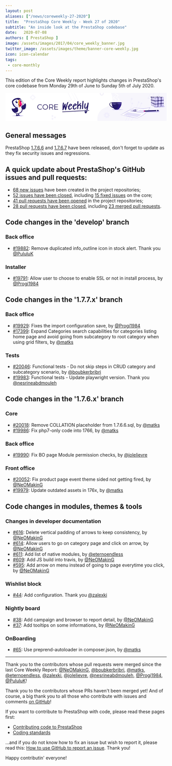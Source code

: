 ```yaml
---
layout: post
aliases: ["/news/coreweekly-27-2020"]
title:  "PrestaShop Core Weekly - Week 27 of 2020"
subtitle: "An inside look at the PrestaShop codebase"
date:   2020-07-08
authors: [ PrestaShop ]
image: /assets/images/2017/04/core_weekly_banner.jpg
twitter_image: /assets/images/theme/banner-core-weekly.jpg
icon: icon-calendar
tags:
 - core-monthly
---
```


This edition of the Core Weekly report highlights changes in PrestaShop's core codebase from Monday 29th of June to Sunday 5th of July 2020.

![Core Weekly banner](/assets/images/2018/12/banner-core-weekly.jpg)

## General messages

PrestaShop [1.7.6.6](https://build.prestashop.com/news/prestashop-1-7-6-6-maintenance-release/) and [1.7.6.7](https://build.prestashop.com/news/prestashop-1-7-6-7-maintenance-release/) have been released, don't forget to update as they fix security issues and regressions.


## A quick update about PrestaShop's GitHub issues and pull requests:

- [68 new issues](https://github.com/search?q=org%3APrestaShop+is%3Apublic++-repo%3Aprestashop%2Fprestashop.github.io++is%3Aissue+created%3A2020-06-29..2020-07-05) have been created in the project repositories;
- [52 issues have been closed](https://github.com/search?q=org%3APrestaShop+is%3Apublic++-repo%3Aprestashop%2Fprestashop.github.io++is%3Aissue+closed%3A2020-06-29..2020-07-05), including [15 fixed issues](https://github.com/search?q=org%3APrestaShop+is%3Apublic++-repo%3Aprestashop%2Fprestashop.github.io++is%3Aissue+label%3Afixed+closed%3A2020-06-29..2020-07-05) on the core;
- [41 pull requests have been opened](https://github.com/search?q=org%3APrestaShop+is%3Apublic++-repo%3Aprestashop%2Fprestashop.github.io++is%3Apr+created%3A2020-06-29..2020-07-05) in the project repositories;
- [28 pull requests have been closed](https://github.com/search?q=org%3APrestaShop+is%3Apublic++-repo%3Aprestashop%2Fprestashop.github.io++is%3Apr+closed%3A2020-06-29..2020-07-05), including [23 merged pull requests](https://github.com/search?q=org%3APrestaShop+is%3Apublic++-repo%3Aprestashop%2Fprestashop.github.io++is%3Apr+merged%3A2020-06-29..2020-07-05).
        


## Code changes in the 'develop' branch


### Back office
* [#19882](https://github.com/PrestaShop/PrestaShop/pull/19882): Remove duplicated info_outline icon in stock alert. Thank you [@PululuK](https://github.com/PululuK)


### Installer
* [#19791](https://github.com/PrestaShop/PrestaShop/pull/19791): Allow user to choose to enable SSL or not in install process, by [@Progi1984](https://github.com/Progi1984)


## Code changes in the '1.7.7.x' branch


### Back office
* [#19929](https://github.com/PrestaShop/PrestaShop/pull/19929): Fixes the import configuration save, by [@Progi1984](https://github.com/Progi1984)
* [#17399](https://github.com/PrestaShop/PrestaShop/pull/17399): Expand Categories search capabilities for categories listing home page and avoid going from subcategory to root category when using grid filters, by [@matks](https://github.com/matks)


### Tests
* [#20046](https://github.com/PrestaShop/PrestaShop/pull/20046): Functional tests - Do not skip steps in CRUD category and subcategory scenario, by [@boubkerbribri](https://github.com/boubkerbribri)
* [#19983](https://github.com/PrestaShop/PrestaShop/pull/19983): Functional tests - Update playwright version. Thank you [@nesrineabdmouleh](https://github.com/nesrineabdmouleh)


## Code changes in the '1.7.6.x' branch


### Core
* [#20018](https://github.com/PrestaShop/PrestaShop/pull/20018): Remove COLLATION placeholder from 1.7.6.6.sql, by [@matks](https://github.com/matks)
* [#19986](https://github.com/PrestaShop/PrestaShop/pull/19986): Fix php7-only code into 1766, by [@matks](https://github.com/matks)


### Back office
* [#19990](https://github.com/PrestaShop/PrestaShop/pull/19990): Fix BO page Module permission checks, by [@jolelievre](https://github.com/jolelievre)


### Front office
* [#20052](https://github.com/PrestaShop/PrestaShop/pull/20052): Fix product page event theme sided not getting fired, by [@NeOMakinG](https://github.com/NeOMakinG)
* [#19979](https://github.com/PrestaShop/PrestaShop/pull/19979): Update outdated assets in 176x, by [@matks](https://github.com/matks)


## Code changes in modules, themes & tools


### Changes in developer documentation
* [#616](https://github.com/PrestaShop/docs/pull/616): Delete vertical padding of arrows to keep consistency, by [@NeOMakinG](https://github.com/NeOMakinG)
* [#614](https://github.com/PrestaShop/docs/pull/614): Allow users to go on category page and click on arrow, by [@NeOMakinG](https://github.com/NeOMakinG)
* [#611](https://github.com/PrestaShop/docs/pull/611): Add list of native modules, by [@eternoendless](https://github.com/eternoendless)
* [#609](https://github.com/PrestaShop/docs/pull/609): Add JS build into travis, by [@NeOMakinG](https://github.com/NeOMakinG)
* [#595](https://github.com/PrestaShop/docs/pull/595): Add arrow on menu instead of going to page everytime you click, by [@NeOMakinG](https://github.com/NeOMakinG)


### Wishlist block
* [#44](https://github.com/PrestaShop/blockwishlist/pull/44): Add configuration. Thank you [@zalexki](https://github.com/zalexki)


### Nightly board
* [#38](https://github.com/PrestaShop/nightly-board/pull/38): Add campaign and browser to report detail, by [@NeOMakinG](https://github.com/NeOMakinG)
* [#37](https://github.com/PrestaShop/nightly-board/pull/37): Add tooltips on some informations, by [@NeOMakinG](https://github.com/NeOMakinG)


### OnBoarding
* [#65](https://github.com/PrestaShop/welcome/pull/65): Use preprend-autoloader in composer.json, by [@matks](https://github.com/matks)


<hr />

Thank you to the contributors whose pull requests were merged since the last Core Weekly Report: [@NeOMakinG](https://github.com/NeOMakinG), [@boubkerbribri](https://github.com/boubkerbribri), [@matks](https://github.com/matks), [@eternoendless](https://github.com/eternoendless), [@zalexki](https://github.com/zalexki), [@jolelievre](https://github.com/jolelievre), [@nesrineabdmouleh](https://github.com/nesrineabdmouleh), [@Progi1984](https://github.com/Progi1984), [@PululuK](https://github.com/PululuK)!

Thank you to the contributors whose PRs haven't been merged yet! And of course, a big thank you to all those who contribute with issues and comments [on GitHub](https://github.com/PrestaShop/PrestaShop)!

If you want to contribute to PrestaShop with code, please read these pages first:

 * [Contributing code to PrestaShop](https://devdocs.prestashop.com/1.7/contribute/contribution-guidelines/)
 * [Coding standards](https://devdocs.prestashop.com/1.7/development/coding-standards/)

...and if you do not know how to fix an issue but wish to report it, please read this: [How to use GitHub to report an issue](https://devdocs.prestashop.com/1.7/contribute/contribute-reporting-issues/). Thank you!

Happy contributin' everyone!
